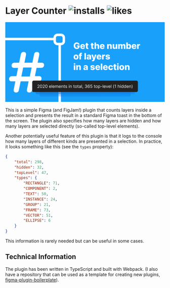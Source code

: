 # Layer Counter ![installs](https://img.shields.io/endpoint?url=https://yuanqing.github.io/figma-plugins-stats/plugin/900867721222656652/installs.json) ![likes](https://img.shields.io/endpoint?url=https://yuanqing.github.io/figma-plugins-stats/plugin/900867721222656652/likes.json)

![Plugin's UI](cover.png)

This is a simple Figma (and FigJam!) plugin that counts layers inside a selection and presents the result in a standard Figma toast in the bottom of the screen. The plugin also specifies how many layers are hidden and how many layers are selected directly (so-called top-level elements).

Another potentially useful feature of this plugin is that it logs to the console how many layers of different kinds are presented in a selection. In practice, it looks something like this (see the `types` property):

```json
{
    "total": 298,
    "hidden": 32,
    "topLevel": 47,
    "types": {
        "RECTANGLE": 71,
        "COMPONENT": 2,
        "TEXT": 50,
        "INSTANCE": 24,
        "GROUP": 21,
        "FRAME": 73,
        "VECTOR": 51,
        "ELLIPSE": 6
    }
}
```

This information is rarely needed but can be useful in some cases.

## Technical Information
The plugin has been written in TypeScript and built with Webpack. (I also have a repository that can be used as a template for creating new plugins, [figma-plugin-boilerplate](https://github.com/gnchrv/figma-plugin-boilerplate)). 
